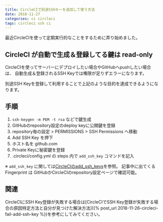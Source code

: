 ```yaml
---
title: CircleCIで別途SSHキーを追加して使う方法
date: 2018-11-27
categories: ci circleci
tags: circleci ssh ci
---
```

最近CircleCIを使って定期実行的なことをするために弄り始めました。

## CircleCI が自動で生成＆登録してる鍵は read-only

CircleCIを使ってサーバーにデプロイしたい場合やGitHubへpushしたい場合は、 自動生成＆登録されるSSH Keyでは権限が足りずエラーになります。

別途SSH Keyを登録して利用することで上記のような目的を達成できるようになります。

## 手順

1. `ssh-keygen -m PEM -t rsa` などで鍵生成
2. GitHubのrepository設定のdeploy keyに公開鍵を登録
3. repository毎の設定 \> PERMISSIONS \> SSH Permissions へ移動
4. Add SSH Key を押下
5. ホスト名を github.com
6. Private Keyに秘密鍵を登録
7. .circleci/config.yml の steps 内で `add_ssh_key` コマンドを記入

※ `add_ssh_key` に関しては[CircleCIのadd_ssh_keys](https://circleci.com/docs/2.0/configuration-reference/#add_ssh_keys)を参照。
記事中に出てくる Fingerprint は GitHubかCircleCIのrepository設定ページで確認可能。

## 関連

CircleCIにSSH Key登録が失敗する場合は[CircleCIでSSH Key登録が失敗する場合の原因特定方法と自分が見つけた解決方法]({% post_url 2018-11-26-circleci-fail-add-ssh-key %})を参考にしてみてください。

